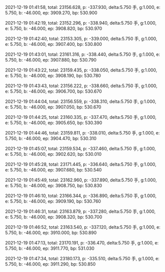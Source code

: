 2021-12-19 01:41:58, total: 23156.628, p: -337.930, delta:5.750 手, g:1.000, e: 5.750, b: -46.000, ep: 3909.270, bp: 530.900

2021-12-19 01:42:19, total: 23152.296, p: -338.940, delta:5.750 手, g:1.000, e: 5.750, b: -46.000, ep: 3908.820, bp: 530.970

2021-12-19 01:42:40, total: 23153.305, p: -339.000, delta:5.750 手, g:1.000, e: 5.750, b: -46.000, ep: 3907.400, bp: 530.800

2021-12-19 01:43:01, total: 23161.316, p: -338.440, delta:5.750 手, g:1.000, e: 5.750, b: -46.000, ep: 3907.880, bp: 530.790

2021-12-19 01:43:22, total: 23159.435, p: -338.050, delta:5.750 手, g:1.000, e: 5.750, b: -46.000, ep: 3908.190, bp: 530.780

2021-12-19 01:43:43, total: 23156.222, p: -338.660, delta:5.750 手, g:1.000, e: 5.750, b: -46.000, ep: 3906.700, bp: 530.670

2021-12-19 01:44:04, total: 23156.559, p: -338.310, delta:5.750 手, g:1.000, e: 5.750, b: -46.000, ep: 3907.050, bp: 530.670

2021-12-19 01:44:25, total: 23160.335, p: -337.470, delta:5.750 手, g:1.000, e: 5.750, b: -46.000, ep: 3905.650, bp: 530.390

2021-12-19 01:44:46, total: 23159.811, p: -338.010, delta:5.750 手, g:1.000, e: 5.750, b: -46.000, ep: 3904.470, bp: 530.310

2021-12-19 01:45:07, total: 23159.534, p: -337.460, delta:5.750 手, g:1.000, e: 5.750, b: -46.000, ep: 3902.620, bp: 530.010

2021-12-19 01:45:28, total: 23171.445, p: -336.640, delta:5.750 手, g:1.000, e: 5.750, b: -46.000, ep: 3907.680, bp: 530.540

2021-12-19 01:45:49, total: 23162.960, p: -337.890, delta:5.750 手, g:1.000, e: 5.750, b: -46.000, ep: 3908.750, bp: 530.830

2021-12-19 01:46:10, total: 23166.344, p: -336.890, delta:5.750 手, g:1.000, e: 5.750, b: -46.000, ep: 3909.190, bp: 530.760

2021-12-19 01:46:31, total: 23163.879, p: -337.280, delta:5.750 手, g:1.000, e: 5.750, b: -46.000, ep: 3908.320, bp: 530.700

2021-12-19 01:46:52, total: 23163.540, p: -337.120, delta:5.750 手, g:1.000, e: 5.750, b: -46.000, ep: 3910.000, bp: 530.890

2021-12-19 01:47:13, total: 23170.191, p: -336.470, delta:5.750 手, g:1.000, e: 5.750, b: -46.000, ep: 3911.770, bp: 531.030

2021-12-19 01:47:34, total: 23180.173, p: -335.510, delta:5.750 手, g:1.000, e: 5.750, b: -46.000, ep: 3911.290, bp: 530.850